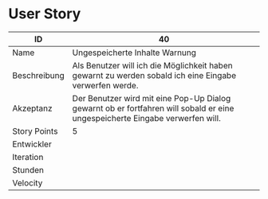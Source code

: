 # User Story

|ID          |40|
|-|-|
|Name        |Ungespeicherte Inhalte Warnung|
|Beschreibung|Als Benutzer will ich die Möglichkeit haben gewarnt zu werden sobald ich eine Eingabe verwerfen werde.|
|Akzeptanz   |Der Benutzer wird mit eine Pop-Up Dialog gewarnt ob er fortfahren will sobald er eine ungespeicherte Eingabe verwerfen will.|
|Story Points|5|
|Entwickler  ||
|Iteration   ||
|Stunden     ||
|Velocity    ||
